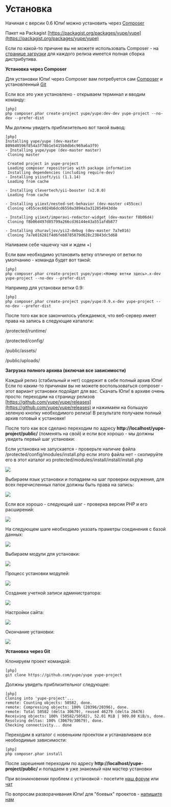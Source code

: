 Установка
=========

Начиная с версии 0.6 Юпи! можно установить через [Composer](http://getcomposer.org/)

Пакет на Packagist [https://packagist.org/packages/yupe/yupe](https://packagist.org/packages/yupe/yupe)

Если по какой-то причине вы не можете использовать Composer - на [странице загрузки](https://github.com/yupe/yupe/releases) для каждого релиза имеется полная сборка дистрибутива.


**Установка через Composer**

Для установки Юпи! через Composer вам потребуется сам [Composer](http://getcomposer.org/download/) и установленный [Git](http://git-scm.com/downloads)

Если все это уже установлено - открываем терминал и вводим команду:

~~~
[php]
php composer.phar create-project yupe/yupe:dev-dev yupe-project --no-dev --prefer-dist
~~~

Мы должны увидеть приблизительно вот такой вывод:


~~~
[php]
Installing yupe/yupe (dev-master 809840596f854a3f78b1e5415b0db6c969a6a3f9)
- Installing yupe/yupe (dev-master master)
 Cloning master

 Created project in yupe-project
 Loading composer repositories with package information
 Installing dependencies (including require-dev)
- Installing yiisoft/yii (1.1.14)
 Loading from cache

- Installing clevertech/yii-booster (v2.0.0)
 Loading from cache

- Installing yiiext/nested-set-behavior (dev-master c455cec)
 Cloning c455cec6024b6dcd6550a3894a3a312854943dde

- Installing yiiext/imperavi-redactor-widget (dev-master f8b06d4)
 Cloning f8b06d497d85799a266cd36144e43a551afdb877

- Installing zhuravljov/yii2-debug (dev-master 7a7e016)
 Cloning 7a7e016281f4d6feb8785879d628c23843dc5d68
~~~

Наливаем себе чашечку чая и ждем +)

Если вам необходимо установить ветку отличную от ветки по умолчанию - команда будет вот такой:

~~~
[php]
php composer.phar create-project yupe/yupe:<Номер ветки здесь>.x-dev yupe-project --no-dev --prefer-dist
~~~

Например для установки ветки 0.9:
~~~
[php]
php composer.phar create-project yupe/yupe:0.9.x-dev yupe-project --no-dev --prefer-dist
~~~


После того как все закончилось убеждаемся, что веб-сервер имеет права на запись в следующие каталоги:

/protected/runtime/

/protected/config/

/public/assets/

/public/uploads/
 

**Загрузка полного архива (включая все зависимости)**

Каждый релиз (стабильный и нет) содержит в себе полный архив Юпи!
Если по каким-то причинам вы не можете воспользоваться composer - этот вариант установки подойдет для вас.
Скачать Юпи! в архиве очень просто: переходим на страницу релизов [https://github.com/yupe/yupe/releases](https://github.com/yupe/yupe/releases) и нажимаем на большую зеленую кнопку необходимого релиза! В результате получаем полный архив готовый к установке!

После того как все сделано переходим по адресу **http://localhost/yupe-project/public/** (поменять на свой) и если все хорошо - мы должны увидеть первый шаг установки:

Если установка не запускается - проверьте наличие файла /protected/config/modules/install.php если этого файла нет - скопируйте его в этот каталог из protected/modules/install/install/install.php

<img src='/yd/install.png'>

Выбираем язык установки и попадаем на шаг проверки окружения, для всех перечисленных папок должны быть права на запись:

<img src='/yd/enviroment.png'>

Если все хорошо - следующий шаг - проверка версии PHP и его расширений:

<img src='/yd/systemcheck.png'>


На следующем шаге необходимо указать праметры соединения с базой данных:

<img src='/yd/dbsettings.png'>

Выбираем модули для установки:

<img src='/yd/modules.png'>


Процесс установки модулей:

<img src='/yd/installprocess.png'>


Создание учетной записи администратора:

<img src='/yd/admincreate.png'>

Настройки сайта:

<img src='/yd/sitesettings.png'>

Окончание установки:

<img src='/yd/finishinstall.png'>


**Установка через Git**

Клонируем проект командой:

~~~
[php]
git clone https://github.com/yupe/yupe yupe-project
~~~

Должны увидеть приблизительног следующее:

~~~
[php]
Cloning into 'yupe-project'...
remote: Counting objects: 50582, done.
remote: Compressing objects: 100% (20396/20396), done.
remote: Total 50582 (delta 30679), reused 46279 (delta 26476)
Receiving objects: 100% (50582/50582), 52.01 MiB | 909.00 KiB/s, done.
Resolving deltas: 100% (30679/30679), done.
Checking connectivity... done
~~~


Переходим в каталог с новеньким проектом и устанавливаем все необходимые зависимости:

~~~
[php]
php composer.phar install
~~~

После зарешения переходим по адресу **http://localhost/yupe-project/public/** и попадаем в уже знакомый нам мастер установки

При возникновении проблем с установкой - посетите [наш форум](http://yupe.ru/talk) или [чат](https://gitter.im/yupe/yupe)

По вопросам разворачивания Юпи! для "боевых" проектов - [напишите нам](http://amylabs.ru/contact)
